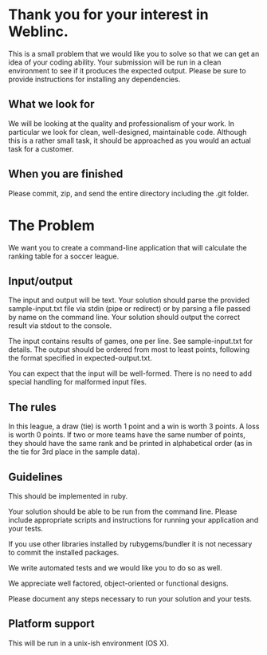 Thank you for your interest in Weblinc.
===========================================

This is a small problem that we would like you to solve so that we can get an idea of your coding ability.
Your submission will be run in a clean environment to see if it produces the expected output.
Please be sure to provide instructions for installing any dependencies.

What we look for
----------------
We will be looking at the quality and professionalism of your work. In particular we look for clean, well-designed, 
maintainable code. Although this is a rather small task, it should be approached as you would an actual task for a customer.

When you are finished
----------------------
Please commit, zip, and send the entire directory including the .git folder.

The Problem
===========
We want you to create a command-line application that will calculate the
ranking table for a soccer league.

Input/output
------------
The input and output will be text. Your solution should parse the provided
sample-input.txt file via stdin (pipe or redirect) or by parsing a file passed
by name on the command line. Your solution should output the correct result via
stdout to the console.

The input contains results of games, one per line. See sample-input.txt for
details. The output should be ordered from most to least points, following the
format specified in expected-output.txt.

You can expect that the input will be well-formed. There is no need to add
special handling for malformed input files.

The rules
---------
In this league, a draw (tie) is worth 1 point and a win is worth 3 points. A
loss is worth 0 points. If two or more teams have the same number of points,
they should have the same rank and be printed in alphabetical order (as in the
tie for 3rd place in the sample data).

Guidelines
-----------
This should be implemented in ruby.

Your solution should be able to be run from the command line. Please include appropriate scripts and instructions for
running your application and your tests.

If you use other libraries installed by rubygems/bundler it is not necessary to
commit the installed packages.

We write automated tests and we would like you to do so as well.

We appreciate well factored, object-oriented or functional designs.

Please document any steps necessary to run your solution and your tests.

Platform support
----------------
This will be run in a unix-ish environment (OS X).

